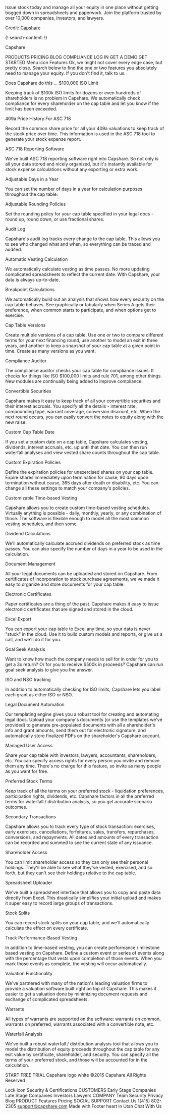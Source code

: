 
Issue stock today and manage all your equity in one place without getting bogged down in spreadsheets and paperwork. Join the platform trusted by over 10,000 companies, investors, and lawyers.

Credit: [Capshare](https://www.capshare.com/)

{! search-content: !}

Capshare

PRODUCTS
PRICING
BLOG
COMPLIANCE
LOG IN
GET A DEMO
GET STARTED
Menu icon
Features
Ok, we might not cover every edge case, but pretty close. Search below to find the one or two features you absolutely need to manage your equity. If you don't find it, talk to us.

 Does Capshare do this ...
$100,000 ISO Limit

Keeping track of $100k ISO limits for dozens or even hundreds of shareholders is no problem in Capshare. We automatically check compliance for every shareholder on the cap table and let you know if the limit has been exceeded.

409a Price History For ASC 718

Record the common share price for all your 409a valuations to keep track of the stock price over time. This information is used in the ASC 718 tool to generate your stock expense report.

ASC 718 Reporting Software

We've built ASC 718 reporting software right into Capshare. So not only is all your data stored and nicely organized, but it's instantly available for stock expense calculations without any exporting or extra work.

Adjustable Days in a Year

You can set the number of days in a year for calculation purposes throughout the cap table.

Adjustable Rounding Policies

Set the rounding policy for your cap table specified in your legal docs - round up, round down, or use fractional shares.

Audit Log

Capshare's audit log tracks every change to the cap table. This allows you to see who changed what and when, so everything can be traced and audited.

Automatic Vesting Calculation

We automatically calculate vesting as time passes. No more updating complicated spreadsheets to reflect the current date. With Capshare, your data is always up-to-date.

Breakpoint Calculations

We automatically build out an analysis that shows how every security on the cap table behaves. See graphically or tabularly when Series A gets their preference, when common starts to participate, and when options get to exercise.

Cap Table Versions

Create multiple versions of a cap table. Use one or two to compare different terms for your next financing round, use another to model an exit in three years, and another to keep a snapshot of your cap table at a given point in time. Create as many versions as you want.

Compliance Auditor

The compliance auditor checks your cap table for compliance issues. It checks for things like ISO $100,000 limits and rule 701, among other things. New modules are continually being added to improve compliance.

Convertible Securities

Capshare makes it easy to keep track of all your convertible securities and their interest accruals. You specify all the details - interest rate, compounding type, warrant coverage, conversion discount, etc. When the next round occurs, you can easily convert the notes to equity along with the new raise.

Custom Cap Table Date

If you set a custom date on a cap table, Capshare calculates vesting, dividends, interest accruals, etc. up until that date. You can then run waterfall analyses and view vested share counts throughout the cap table.

Custom Expiration Policies

Define the expiration policies for unexercised shares on your cap table. Expire shares immediately upon termination for cause, 90 days upon termination without cause, 365 days after death or disability, etc. You can change all these settings to match your company's policies.

Customizable Time-based Vesting

Capshare allows you to create custom time-based vesting schedules. Virtually anything is possible - daily, monthly, yearly, or any combination of those. The software is flexible enough to model all the most common vesting schedules, and then some.

Dividend Calculations

We'll automatically calculate accrued dividends on preferred stock as time passes. You can also specify the number of days in a year to be used in the calculation.

Document Management

All your legal documents can be uploaded and stored on Capshare. From certificates of incorporation to stock purchase agreements, we've made it easy to organize and store documents for your cap table.

Electronic Certificates

Paper certificates are a thing of the past. Capshare makes it easy to issue electronic certificates that are signed and stored in the cloud.

Excel Export

You can export your cap table to Excel any time, so your data is never "stuck" in the cloud. Use it to build custom models and reports, or give us a call, and we'll do it for you.

Goal Seek Analysis

Want to know how much the company needs to sell for in order for you to get a 3x return? Or for you to receive $500k in proceeds? Capshare can run goal seek analysis to give you the answer.

ISO and NSO tracking

In addition to automatically checking for ISO limits, Capshare lets you label each grant as either ISO or NSO.

Legal Document Automation

Our templating engine gives you a robust tool for creating and automating legal docs. Upload your company's documents (or use the templates we've provided) to generate pre-populated documents with all a shareholder's info and grant amounts, send them out for electronic signature, and automatically store finalized PDFs on the shareholder's Capshare account.

Managed User Access

Share your cap table with investors, lawyers, accountants, shareholders, etc. You can specify access rights for every person you invite and remove them any time. There's no charge for this feature, so invite as many people as you want for free.

Preferred Stock Terms

Keep track of all the terms on your preferred stock - liquidation preferences, participation rights, dividends, etc. Capshare factors in all the preferred terms for waterfall / distribution analysis, so you get accurate scenario outcomes.

Secondary Transactions

Capshare allows you to track every type of stock transaction: exercises, early exercises, cancellations, forfeitures, sales, transfers, repurchases, conversions, and repayments. All dates and amounts of every transaction can be recorded and summed to see the current state of any issuance.

Shareholder Access

You can limit shareholder access so they can only see their personal holdings. They'll be able to see what they've vested, exercised, and so forth, but they can't see their holdings relative to the cap table.

Spreadsheet Uploader

We've built a spreadsheet interface that allows you to copy and paste data directly from Excel. This drastically simplifies your initial upload and makes it super easy to record large groups of transactions.

Stock Splits

You can record stock splits on your cap table, and we'll automatically calculate the effect on every certificate.

Track Performance-Based Vesting

In addition to time-based vesting, you can create performance / milestone based vesting on Capshare. Define a custom event or series of events along with the percentage that vests upon completion of those events. When you mark those events as complete, the vesting will occur automatically.

Valuation Functionality

We've partnered with many of the nation's leading valuation firms to provide a valuation software built right on top of Capshare. This makes it easier to get a valuation done by minimizing document requests and exchange of complicated spreadsheets.

Warrants

All types of warrants are supported on the software: warrants on common, warrants on preferred, warrants associated with a convertible note, etc.

Waterfall Analysis

We've built a robust waterfall / distribution analysis tool that allows you to model the distribution of equity proceeds throughout the cap table for any exit value by certificate, shareholder, and security. You can specify all the terms of your preferred stock, and those will be accounted for in the calculation.

START FREE TRIAL 
Capshare logo white
©2015 Capshare 
All Rights Reserved

Lock icon Security & Certifications
CUSTOMERS
Early Stage Companies
Late Stage Companies
Investors
Lawyers
COMPANY
Team
Security
Privacy
Blog
PRODUCT
Features
Pricing
SOCIAL
SUPPORT
Contact Us
1(415) 802-2305
support@capshare.com
Made with Footer heart in Utah
Chat With Us
